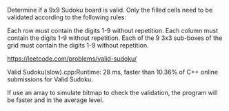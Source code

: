 Determine if a 9x9 Sudoku board is valid. Only the filled cells need to be validated according to the following rules:

Each row must contain the digits 1-9 without repetition.
Each column must contain the digits 1-9 without repetition.
Each of the 9 3x3 sub-boxes of the grid must contain the digits 1-9 without repetition.


https://leetcode.com/problems/valid-sudoku/

Valid Sudoku(slow).cpp:Runtime: 28 ms, faster than 10.36% of C++ online submissions for Valid Sudoku.

If use an array to simulate bitmap to check the validation, the program will be faster and in the average level.
